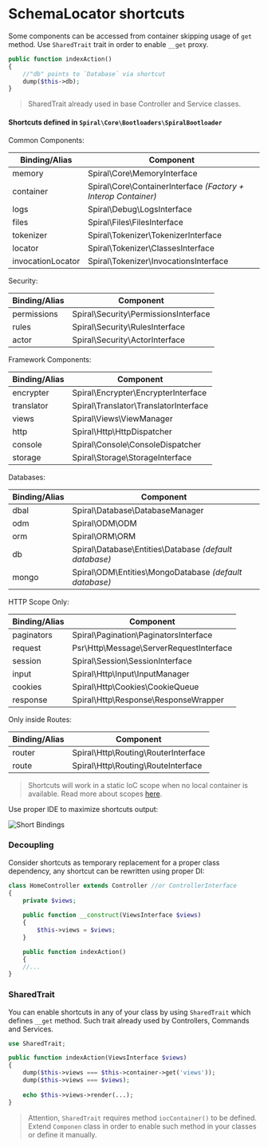# SchemaLocator shortcuts
Some components can be accessed from container skipping usage of `get` method. Use `SharedTrait` trait in order to enable `__get` proxy.

```php
public function indexAction()
{
    //"db" points to `Database` via shortcut
    dump($this->db);
}
```

> SharedTrait already used in base Controller and Service classes.

#### Shortcuts defined in `Spiral\Core\Bootloaders\SpiralBootloader`
Common Components:

Binding/Alias     | Component                               
---               | ---      
memory            | Spiral\Core\MemoryInterface
container         | Spiral\Core\ContainerInterface *(Factory + Interop Container)*
logs              | Spiral\Debug\LogsInterface
files             | Spiral\Files\FilesInterface
tokenizer         | Spiral\Tokenizer\TokenizerInterface
locator           | Spiral\Tokenizer\ClassesInterface
invocationLocator | Spiral\Tokenizer\InvocationsInterface

Security:

Binding/Alias   | Component  
---             | ---  
permissions     | Spiral\Security\PermissionsInterface
rules           | Spiral\Security\RulesInterface
actor           | Spiral\Security\ActorInterface

Framework Components:

Binding/Alias   | Component  
---             | ---  
encrypter       | Spiral\Encrypter\EncrypterInterface
translator      | Spiral\Translator\TranslatorInterface
views           | Spiral\Views\ViewManager
http            | Spiral\Http\HttpDispatcher  
console         | Spiral\Console\ConsoleDispatcher
storage         | Spiral\Storage\StorageInterface 

Databases:

Binding/Alias   | Component  
---             | ---
dbal            | Spiral\Database\DatabaseManager 
odm             | Spiral\ODM\ODM
orm             | Spiral\ORM\ORM
db              | Spiral\Database\Entities\Database *(default database)*
mongo           | Spiral\ODM\Entities\MongoDatabase *(default database)*

HTTP Scope Only:

Binding/Alias   | Component  
---             | ---
paginators      | Spiral\Pagination\PaginatorsInterface
request         | Psr\Http\Message\ServerRequestInterface 
session         | Spiral\Session\SessionInterface 
input           | Spiral\Http\Input\InputManager 
cookies         | Spiral\Http\Cookies\CookieQueue
response        | Spiral\Http\Response\ResponseWrapper

Only inside Routes:

Binding/Alias   | Component  
---             | ---
router          | Spiral\Http\Routing\RouterInterface 
route           | Spiral\Http\Routing\RouteInterface 

> Shortcuts will work in a static IoC scope when no local container is available. Read more about scopes [here](components.md).

Use proper IDE to maximize shortcuts output:
 
![Short Bindings](https://raw.githubusercontent.com/spiral/guide/master/resources/virtual-bindings.gif)

### Decoupling
Consider shortcuts as temporary replacement for a proper class dependency, any shortcut can be rewritten using proper DI:

```php
class HomeController extends Controller //or ControllerInterface
{
    private $views;
    
    public function __construct(ViewsInterface $views)
    {
        $this->views = $views;
    }

    public function indexAction()
    {
    //...
}
```

### SharedTrait
You can enable shortcuts in any of your class by using `SharedTrait` which defines `__get` method. Such trait already used by Controllers, Commands and Services.

```php
use SharedTrait;

public function indexAction(ViewsInterface $views)
{
    dump($this->views === $this->container->get('views'));
    dump($this->views === $views);
    
    echo $this->views->render(...);
}
```

> Attention, `SharedTrait` requires method `iocContainer()` to be defined. Extend `Componen` class in order to enable such method in your classes or define it manually.
